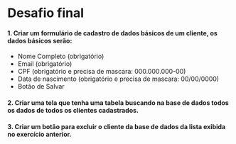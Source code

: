 # Desafio final

#### 1. Criar um formulário de cadastro de dados básicos de um cliente, os dados básicos serão:
  - Nome Completo (obrigatório)
  - Email (obrigatório)
  - CPF (obrigatório e precisa de mascara: 000.000.000-00)
  - Data de nascimento (obrigatório e precisa de mascara: 00/00/0000)
  - Botão de Salvar
  
#### 2. Criar uma tela que tenha uma tabela buscando na base de dados todos os dados de todos os clientes cadastrados.

#### 3. Criar um botão para excluir o cliente da base de dados da lista exibida no exercício anterior.
  
